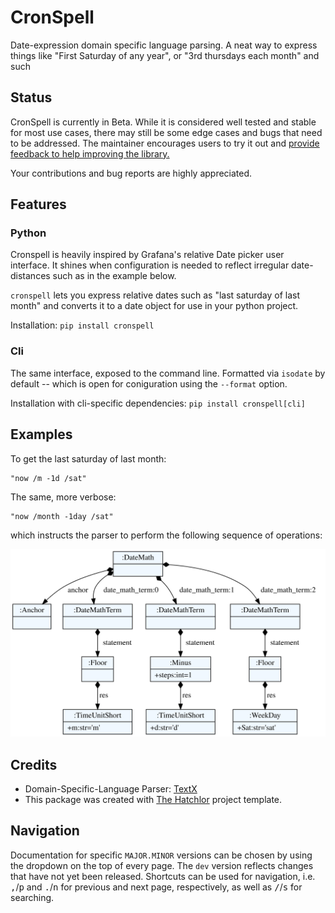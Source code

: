 # ​CronSpell

Date-expression domain specific language parsing. A neat way to express things like "First Saturday of any year", or "3rd thursdays each month" and such

## Status

CronSpell is currently in Beta. While it is considered well tested and stable for most use cases, there may still be some edge cases and bugs that need to be addressed. The maintainer encourages users to try it out and [provide feedback to help improving the library.](https://github.com/iilei/cronspell/issues)

Your contributions and bug reports are highly appreciated.

## Features

### Python

Cronspell is heavily inspired by Grafana's relative Date picker user interface. It shines when configuration is needed to reflect irregular date-distances such as in the example below.

`cronspell` lets you express relative dates such as "last saturday of last month" and converts it to a date object for use in your python project.

Installation: `pip install cronspell`

### Cli

The same interface, exposed to the command line. Formatted via `isodate` by default -- which is
open for coniguration using the `--format` option.

Installation with cli-specific dependencies: `pip install cronspell[cli]`


## Examples

To get the last saturday of last month:

```
"now /m -1d /sat"
```

The same, more verbose:
```
"now /month -1day /sat"
```

which instructs the parser to perform the following sequence of operations:

![](./assets/images/example.svg)


## Credits

* Domain-Specific-Language Parser: [TextX]
* This package was created with [The Hatchlor] project template.

[TextX]: https://textx.github.io/textX/
[The Hatchlor]: https://github.com/florianwilhelm/the-hatchlor


## Navigation

Documentation for specific `MAJOR.MINOR` versions can be chosen by using the dropdown on the top of every page.
The `dev` version reflects changes that have not yet been released. Shortcuts can be used for navigation, i.e.
<kbd>,</kbd>/<kbd>p</kbd> and <kbd>.</kbd>/<kbd>n</kbd> for previous and next page, respectively, as well as
<kbd>/</kbd>/<kbd>s</kbd> for searching.
